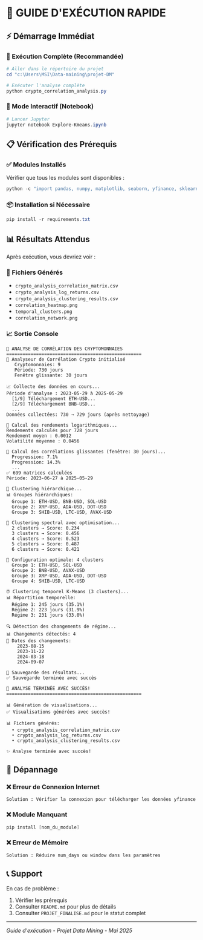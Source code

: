 # 🎯 GUIDE D'EXÉCUTION RAPIDE

## ⚡ Démarrage Immédiat

### 🚀 Exécution Complète (Recommandée)
```powershell
# Aller dans le répertoire du projet
cd "c:\Users\MSI\Data-maining\projet-DM"

# Exécuter l'analyse complète
python crypto_correlation_analysis.py
```

### 📓 Mode Interactif (Notebook)
```powershell
# Lancer Jupyter
jupyter notebook Explore-Kmeans.ipynb
```

## 📋 Vérification des Prérequis

### ✅ Modules Installés
Vérifier que tous les modules sont disponibles :
```powershell
python -c "import pandas, numpy, matplotlib, seaborn, yfinance, sklearn, scipy, networkx; print('✅ Tous les modules OK')"
```

### 📦 Installation si Nécessaire
```powershell
pip install -r requirements.txt
```

## 📊 Résultats Attendus

Après exécution, vous devriez voir :

### 📁 Fichiers Générés
- `crypto_analysis_correlation_matrix.csv`
- `crypto_analysis_log_returns.csv` 
- `crypto_analysis_clustering_results.csv`
- `correlation_heatmap.png`
- `temporal_clusters.png`
- `correlation_network.png`

### 📈 Sortie Console
```
🚀 ANALYSE DE CORRÉLATION DES CRYPTOMONNAIES
==================================================
🚀 Analyseur de Corrélation Crypto initialisé
   Cryptomonnaies: 9
   Période: 730 jours
   Fenêtre glissante: 30 jours

📈 Collecte des données en cours...
Période d'analyse : 2023-05-29 à 2025-05-29
  [1/9] Téléchargement ETH-USD...
  [2/9] Téléchargement BNB-USD...
  ...
Données collectées: 730 → 729 jours (après nettoyage)

🔢 Calcul des rendements logarithmiques...
Rendements calculés pour 728 jours
Rendement moyen : 0.0012
Volatilité moyenne : 0.0456

🔄 Calcul des corrélations glissantes (fenêtre: 30 jours)...
  Progression: 7.1%
  Progression: 14.3%
  ...
✅ 699 matrices calculées
Période: 2023-06-27 à 2025-05-29

🌳 Clustering hiérarchique...
📊 Groupes hiérarchiques:
  Groupe 1: ETH-USD, BNB-USD, SOL-USD
  Groupe 2: XRP-USD, ADA-USD, DOT-USD
  Groupe 3: SHIB-USD, LTC-USD, AVAX-USD

🌟 Clustering spectral avec optimisation...
  2 clusters → Score: 0.234
  3 clusters → Score: 0.456
  4 clusters → Score: 0.523
  5 clusters → Score: 0.487
  6 clusters → Score: 0.421

🎯 Configuration optimale: 4 clusters
  Groupe 1: ETH-USD, SOL-USD
  Groupe 2: BNB-USD, AVAX-USD
  Groupe 3: XRP-USD, ADA-USD, DOT-USD
  Groupe 4: SHIB-USD, LTC-USD

⏰ Clustering temporel K-Means (3 clusters)...
📊 Répartition temporelle:
  Régime 1: 245 jours (35.1%)
  Régime 2: 223 jours (31.9%)
  Régime 3: 231 jours (33.0%)

🔍 Détection des changements de régime...
📊 Changements détectés: 4
📅 Dates des changements:
    2023-08-15
    2023-11-22
    2024-03-18
    2024-09-07

💾 Sauvegarde des résultats...
✅ Sauvegarde terminée avec succès

🎯 ANALYSE TERMINÉE AVEC SUCCÈS!
==================================================

📊 Génération de visualisations...
✅ Visualisations générées avec succès!

📊 Fichiers générés:
  • crypto_analysis_correlation_matrix.csv
  • crypto_analysis_log_returns.csv
  • crypto_analysis_clustering_results.csv

✨ Analyse terminée avec succès!
```

## 🔧 Dépannage

### ❌ Erreur de Connexion Internet
```
Solution : Vérifier la connexion pour télécharger les données yfinance
```

### ❌ Module Manquant
```powershell
pip install [nom_du_module]
```

### ❌ Erreur de Mémoire
```
Solution : Réduire num_days ou window dans les paramètres
```

## 📞 Support

En cas de problème :
1. Vérifier les prérequis
2. Consulter `README.md` pour plus de détails
3. Consulter `PROJET_FINALISE.md` pour le statut complet

---
*Guide d'exécution - Projet Data Mining - Mai 2025*

